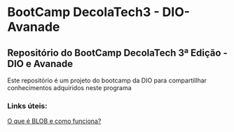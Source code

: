 # BootCamp DecolaTech3 - DIO-Avanade
## Repositório do BootCamp DecolaTech 3ª Edição - DIO e Avanade

Este repositório é um projeto do bootcamp da DIO para compartillhar conhecimentos adquiridos neste programa

### Links úteis:

[O que é BLOB e como funciona?](./Aulas/Blob.md)
